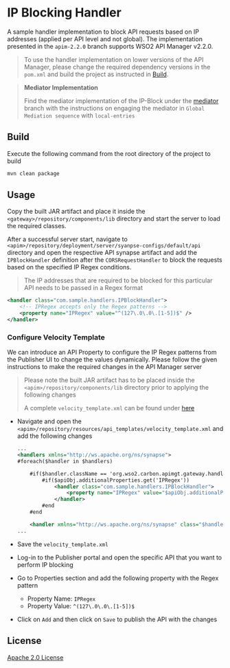 # IP Blocking Handler

A sample handler implementation to block API requests based on IP addresses (applied per API level and not global). The implementation presented in the `apim-2.2.0` branch supports WSO2 API Manager v2.2.0.

> To use the handler implementation on lower versions of the API Manager, please change the required dependency versions in the `pom.xml` and build the project as instructed in [Build](#build).

> **Mediator Implementation**
>
> Find the mediator implementation of the IP-Block under the [mediator](https://github.com/athiththan11/IP-Block-Handler/tree/mediator) branch with the instructions on engaging the mediator in `Global Mediation sequence` with `local-entries`

## Build

Execute the following command from the root directory of the project to build

```sh
mvn clean package
```

## Usage

Copy the built JAR artifact and place it inside the `<gateway>/repository/components/lib` directory and start the server to load the required classes. 

After a successful server start, navigate to `<apim>/repository/deployment/server/syanpse-configs/default/api` directory and open the respective API synapse artifact and add the `IPBlockHandler` definition after the `CORSRequestHandler` to block the requests based on the specified IP Regex conditions.

> The IP addresses that are required to be blocked for this particular API needs to be passed in a Regex format

```xml
<handler class="com.sample.handlers.IPBlockHandler">
    <!-- IPRegex accepts only the Regex patterns -->
    <property name="IPRegex" value="^(127\.0\.0\.[1-5])$" />
</handler>
```

### Configure Velocity Template

We can introduce an API Property to configure the IP Regex patterns from the Publisher UI to change the values dynamically. Please follow the given instructions to make the required changes in the API Manager server

> Please note the built JAR artifact has to be placed inside the `<apim>/repository/components/lib` directory prior to applying the following changes
>
> A complete `velocity_template.xml` can be found under [here](example/velocity_template.xml)

- Navigate and open the `<apim>/repository/resources/api_templates/velocity_template.xml` and add the following changes
  
    ```xml
    ...
    <handlers xmlns="http://ws.apache.org/ns/synapse">
    #foreach($handler in $handlers)

        #if($handler.className == 'org.wso2.carbon.apimgt.gateway.handlers.security.APIAuthenticationHandler')
            #if($apiObj.additionalProperties.get('IPRegex'))
                <handler class="com.sample.handlers.IPBlockHandler">
                    <property name="IPRegex" value="$apiObj.additionalProperties.get('IPRegex')" />
                </handler>
            #end
        #end

        <handler xmlns="http://ws.apache.org/ns/synapse" class="$handler.className">
    ...
    ```

- Save the `velocity_template.xml`
- Log-in to the Publisher portal and open the specific API that you want to perform IP blocking
- Go to Properties section and add the following property with the Regex pattern
  - Property Name: `IPRegex`
  - Property Value: `^(127\.0\.0\.[1-5])$`
- Click on `Add` and then click on `Save` to publish the API with the changes

## License

[Apache 2.0 License](LICENSE)
